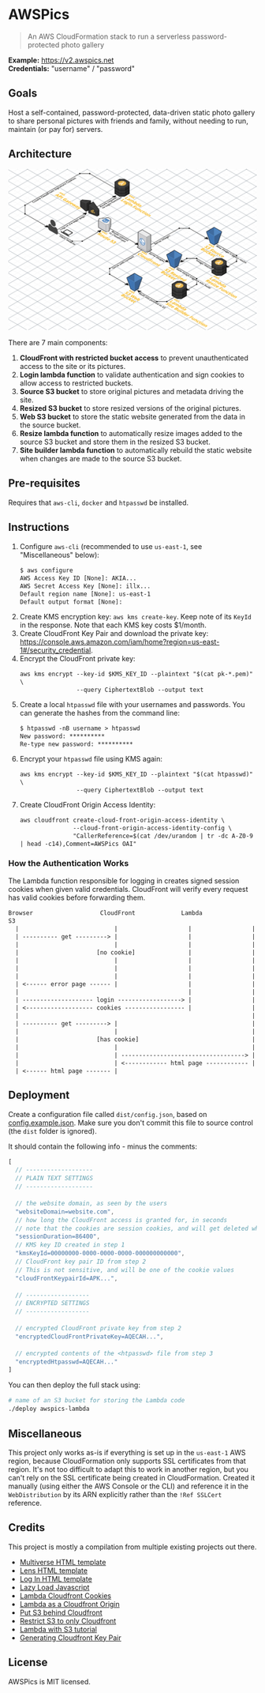# AWSPics

> An AWS CloudFormation stack to run a serverless password-protected photo
  gallery

**Example:** <https://v2.awspics.net>  
**Credentials:** "username" / "password"

## Goals

Host a self-contained, password-protected, data-driven static photo gallery to
share personal pictures with friends and family, without needing to run,
maintain (or pay for) servers.

## Architecture

![](assets/architecture.png)

There are 7 main components:

1. **CloudFront with restricted bucket access** to prevent unauthenticated
   access to the site or its pictures.
2. **Login lambda function** to validate authentication and sign cookies to
   allow access to restricted buckets.
3. **Source S3 bucket** to store original pictures and metadata driving the
   site.
4. **Resized S3 bucket** to store resized versions of the original pictures.
5. **Web S3 bucket** to store the static website generated from the data in the
   source bucket.
6. **Resize lambda function** to automatically resize images added to the source
   S3 bucket and store them in the resized S3 bucket.
7. **Site builder lambda function** to automatically rebuild the static website
   when changes are made to the source S3 bucket.

## Pre-requisites

Requires that `aws-cli`, `docker` and `htpasswd` be installed.

## Instructions

1. Configure `aws-cli` (recommended to use `us-east-1`, see "Miscellaneous"
   below):
   ```
   $ aws configure
   AWS Access Key ID [None]: AKIA...
   AWS Secret Access Key [None]: illx...
   Default region name [None]: us-east-1
   Default output format [None]:
   ```
2. Create KMS encryption key: `aws kms create-key`. Keep note of its `KeyId` in
   the response. Note that each KMS key costs $1/month.
3. Create CloudFront Key Pair and download the private key:
   <https://console.aws.amazon.com/iam/home?region=us-east-1#/security_credential>.
4. Encrypt the CloudFront private key:
   ```
   aws kms encrypt --key-id $KMS_KEY_ID --plaintext "$(cat pk-*.pem)" \
                   --query CiphertextBlob --output text
   ```
5. Create a local `htpasswd` file with your usernames and passwords.
   You can generate the hashes from the command line:
   ```
   $ htpasswd -nB username > htpasswd
   New password: **********
   Re-type new password: **********
   ```
6. Encrypt your `htpasswd` file using KMS again:
   ```
   aws kms encrypt --key-id $KMS_KEY_ID --plaintext "$(cat htpasswd)" \
                   --query CiphertextBlob --output text
   ```
7. Create CloudFront Origin Access Identity:
   ```
   aws cloudfront create-cloud-front-origin-access-identity \
                  --cloud-front-origin-access-identity-config \
                  "CallerReference=$(cat /dev/urandom | tr -dc A-Z0-9 | head -c14),Comment=AWSPics OAI"
   ```

### How the Authentication Works

The Lambda function responsible for logging in creates signed session cookies
when given valid credentials.
CloudFront will verify every request has valid cookies before forwarding them.

```
Browser                   CloudFront             Lambda              S3
  |                           |                    |                 |
  | ---------- get ---------> |                    |                 |
  |                           |                    |                 |
  |                      [no cookie]               |                 |
  |                           |                    |                 |
  |                           |                    |                 |
  |                           |                    |                 |
  | <------ error page ------ |                    |                 |
  |                                                |                 |
  | -------------------- login ------------------> |                 |
  | <------------------- cookies ----------------- |                 |
  |                                                                  |
  | ---------- get ---------> |                                      |
  |                           |                                      |
  |                      [has cookie]                                |
  |                           |                                      |
  |                           | -----------------------------------> |
  |                           | <------------ html page ------------ |
  | <------ html page ------- |
```

## Deployment

Create a configuration file called `dist/config.json`, based on [config.example.json](config.example.json).
Make sure you don't commit this file to source control (the `dist` folder is ignored).

It should contain the following info - minus the comments:

```js
[
  // -------------------
  // PLAIN TEXT SETTINGS
  // -------------------

  // the website domain, as seen by the users
  "websiteDomain=website.com",
  // how long the CloudFront access is granted for, in seconds
  // note that the cookies are session cookies, and will get deleted when the browser is closed anyway
  "sessionDuration=86400",
  // KMS key ID created in step 1
  "kmsKeyId=00000000-0000-0000-0000-000000000000",
  // CloudFront key pair ID from step 2
  // This is not sensitive, and will be one of the cookie values
  "cloudFrontKeypairId=APK...",

  // ------------------
  // ENCRYPTED SETTINGS
  // ------------------

  // encrypted CloudFront private key from step 2
  "encryptedCloudFrontPrivateKey=AQECAH...",

  // encrypted contents of the <htpasswd> file from step 3
  "encryptedHtpasswd=AQECAH..."
]
```

You can then deploy the full stack using:

```bash
# name of an S3 bucket for storing the Lambda code
./deploy awspics-lambda
```

## Miscellaneous

This project only works as-is if everything is set up in the `us-east-1` AWS
region, because CloudFormation only supports SSL certificates from that region.
It's not too difficult to adapt this to work in another region, but you can't
rely on the SSL certificate being created in CloudFormation. Created it manually
(using either the AWS Console or the CLI) and reference it in the
`WebDistribution` by its ARN explicitly rather than the `!Ref SSLCert`
reference.

## Credits

This project is mostly a compilation from multiple existing projects out there.

* [Multiverse HTML template](https://html5up.net/multiverse)
* [Lens HTML template](https://html5up.net/lens)
* [Log In HTML template](https://codepen.io/boudra/pen/YXzLBN)
* [Lazy Load Javascript](https://www.appelsiini.net/projects/lazyload)
* [Lambda Cloudfront Cookies](https://github.com/thumbsup/lambda-cloudfront-cookies)
* [Lambda as a Cloudfront Origin](https://www.codeengine.com/articles/process-form-aws-api-gateway-lambda/)
* [Put S3 behind Cloudfront](https://learnetto.com/blog/tutorial-how-to-use-amazon-s3-and-cloudfront-cdn-to-serve-images-fast-and-cheap)
* [Restrict S3 to only Cloudfront](https://docs.aws.amazon.com/AmazonCloudFront/latest/DeveloperGuide/private-content-restricting-access-to-s3.html)
* [Lambda with S3 tutorial](https://docs.aws.amazon.com/lambda/latest/dg/with-s3-example.html)
* [Generating Cloudfront Key Pair](https://docs.aws.amazon.com/AmazonCloudFront/latest/DeveloperGuide/private-content-trusted-signers.html)

## License

AWSPics is MIT licensed.
